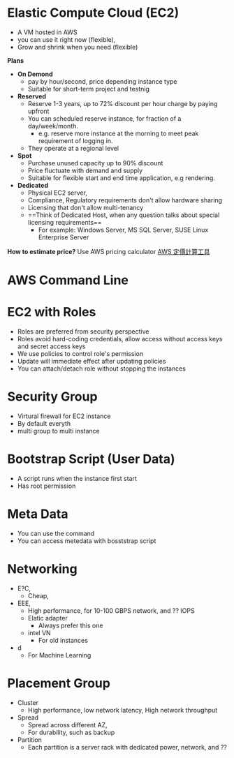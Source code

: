 # Elastic Compute Cloud (EC2)
- A VM hosted in AWS
- you can use it right now (flexible), 
- Grow and shrink when you need (flexible)

**Plans**
- **On Demond**
	- pay by hour/second, price depending instance type
	- Suitable for short-term project and testnig
- **Reserved**
	- Reserve 1-3 years, up to 72% discount per hour charge by paying upfront
	- You can scheduled reserve instance, for fraction of a day/week/month.
		- e.g. reserve more instance at the morning to meet peak requirement of logging in.
	- They operate at a regional level
- **Spot**
	- Purchase unused capacity up to 90% discount
	- Price fluctuate with demand and supply
	- Suitable for flexible start and end time application, e.g rendering.
- **Dedicated**
	- Physical EC2 server, 
	- Compliance, Regulatory requirements don't allow hardware sharing
	- Licensing that don't allow multi-tenancy
	- ==Think of Dedicated Host, when any question talks about special licensing requirements==
		- For example: Windows Server, MS SQL Server, SUSE Linux Enterprise Server


**How to estimate price?**
Use AWS pricing calculator [AWS 定價計算工具](https://calculator.aws/#/)

# AWS Command Line


# EC2 with Roles
- Roles are preferred from security perspective
- Roles avoid hard-coding credentials, allow access without access keys and secret access keys
- We use policies to control role's permission
- Update will immediate effect after updating policies
- You can attach/detach role without stopping the instances

# Security Group
- Virtural firewall for EC2 instance
- By default everyth
- multi group to multi instance

# Bootstrap Script (User Data)
- A script runs when the instance first start
- Has root permission

# Meta Data
- You can use the command 
- You can access metedata with bosststrap script

# Networking
- E?C,
	- Cheap, 
- EEE,
	- High performance, for 10-100 GBPS network, and ?? IOPS
	- Elatic adapter
		- Always prefer this one
	- intel VN
		- For old instances
- d
	- For Machine Learning



# Placement Group
- Cluster
	- High performance, low network latency, High network throughput
- Spread
	- Spread across different AZ,
	- For durability, such as backup
- Partition
	- Each partition is a server rack with dedicated power, network, and ??